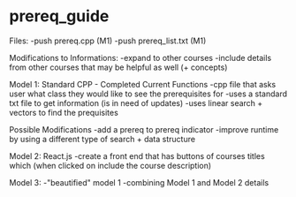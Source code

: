 # prereq_guide

Files:
-push prereq.cpp (M1)
-push prereq_list.txt (M1)

Modifications to Informations:
-expand to other courses
-include details from other courses that may be helpful as well (+ concepts)

Model 1: Standard CPP - Completed
Current Functions
-cpp file that asks user what class they would like to see the prerequisites for
-uses a standard txt file to get information (is in need of updates)
-uses linear search + vectors to find the prequisites

Possible Modifications
-add a prereq to prereq indicator
-improve runtime by using a different type of search + data structure

Model 2: React.js
-create a front end that has buttons of courses titles which (when clicked on include the course description)

Model 3:
-"beautified" model 1 
-combining Model 1 and Model 2 details


